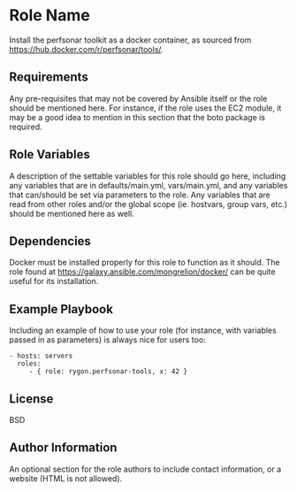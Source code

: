 Role Name
=========

Install the perfsonar toolkit as a docker container, as sourced from https://hub.docker.com/r/perfsonar/tools/.

Requirements
------------

Any pre-requisites that may not be covered by Ansible itself or the role should be mentioned here. For instance, if the role uses the EC2 module, it may be a good idea to mention in this section that the boto package is required.

Role Variables
--------------

A description of the settable variables for this role should go here, including any variables that are in defaults/main.yml, vars/main.yml, and any variables that can/should be set via parameters to the role. Any variables that are read from other roles and/or the global scope (ie. hostvars, group vars, etc.) should be mentioned here as well.

Dependencies
------------

Docker must be installed properly for this role to function as it should. The role found at
https://galaxy.ansible.com/mongrelion/docker/ can be quite useful for its installation.

Example Playbook
----------------

Including an example of how to use your role (for instance, with variables passed in as parameters) is always nice for users too:

    - hosts: servers
      roles:
         - { role: rygon.perfsonar-tools, x: 42 }

License
-------

BSD

Author Information
------------------

An optional section for the role authors to include contact information, or a website (HTML is not allowed).

